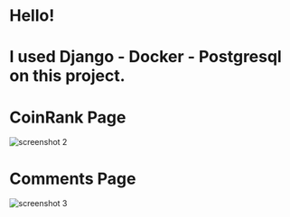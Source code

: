 # Hello!
# I used Django - Docker - Postgresql on this project. 

# CoinRank Page 
![screenshot 2](https://user-images.githubusercontent.com/73230039/119122675-6ecf9e80-ba37-11eb-869e-c7e08eaea1a4.jpg)

# Comments Page
![screenshot 3](https://user-images.githubusercontent.com/73230039/119122711-7abb6080-ba37-11eb-808f-b0a15a3483e6.jpg)
